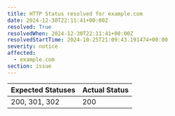 ```yaml
---
title: HTTP Status resolved for example.com
date: 2024-12-30T22:11:41+00:00Z
resolved: True
resolvedWhen: 2024-12-30T22:11:41+00:00Z
resolvedStartTime: 2024-10-25T21:09:43.191474+00:00
severity: notice
affected:
  - example.com
section: issue
---
```


| Expected Statuses | Actual Status  |
|-------------------|----------------|
| 200, 301, 302 | 200 |
